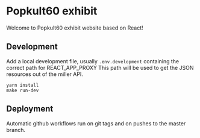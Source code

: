 # Popkult60 exhibit
Welcome to Popkult60 exhibit website based on React!

## Development
Add a local development file, usually `.env.development` containing the correct path for REACT_APP_PROXY
This path will be used to get the JSON resources out of the miller API.

```
yarn install
make run-dev
```

## Deployment
Automatic github workflows run on git tags and on pushes to the master branch.
